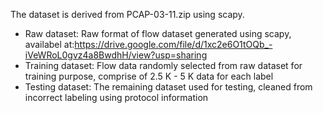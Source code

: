 The dataset is derived from PCAP-03-11.zip using scapy.

- Raw dataset: Raw format of flow dataset generated using scapy, availabel at:https://drive.google.com/file/d/1xc2e6O1tOQb_-iVeWRoL0gvz4a8BwdhH/view?usp=sharing
- Training dataset: Flow data randomly selected from raw dataset for training purpose, comprise of 2.5 K - 5 K data for each label
- Testing dataset: The remaining dataset used for testing, cleaned from incorrect labeling using protocol information


